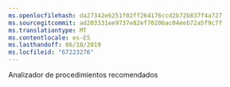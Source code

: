 ```yaml
---
ms.openlocfilehash: da27342e6251f02ff264176ccd2b72b837f4a727
ms.sourcegitcommit: ad203331ee9737e82ef70206ac04eeb72a5f9c7f
ms.translationtype: MT
ms.contentlocale: es-ES
ms.lasthandoff: 06/18/2019
ms.locfileid: "67223276"
---
```

Analizador de procedimientos recomendados